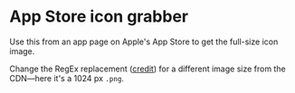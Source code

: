 # App Store icon grabber

Use this from an app page on Apple's App Store to get the full-size icon image.

Change the RegEx replacement ([credit](https://stackoverflow.com/a/4025655)) for a different image size from the CDN—here it's a 1024 px `.png`.